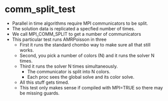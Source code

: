 # comm_split_test
* Parallel in time algorithms require MPI communicators to be split.
* The solution  data is replicated a specfied number of times.
* We call MPI_COMM_SPLIT to get a number of communicators
* This particular test runs AMRPoisson in three
  * First it runs the standard chombo way to make sure all that still works.
  * Second, you pick a number of colors (N) and it runs the solver N times.
  * Third it runs the solver N times simultaneously.
    *  The communicator is split into N colors.
    *  Each proc sees the global solve and its color solve.
  * All this stuff gets timed.
  * This test only makes sense if compiled with MPI=TRUE so there may be missing guards.
